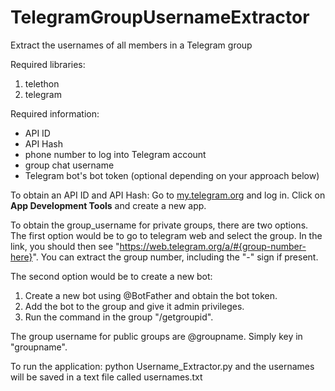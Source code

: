 # TelegramGroupUsernameExtractor
Extract the usernames of all members in a Telegram group

Required libraries:
  1. telethon
  2. telegram

Required information:
- API ID
- API Hash
- phone number to log into Telegram account
- group chat username
- Telegram bot's bot token (optional depending on your approach below)

To obtain an API ID and API Hash:
  Go to [my.telegram.org]([https://my.telegram.org/]) and log in. Click on **App Development Tools** and create a new app.

To obtain the group_username for private groups, there are two options.
The first option would be to go to telegram web and select the group. 
In the link, you should then see "https://web.telegram.org/a/#{group-number-here}". You can extract the group number, including the "-" sign if present.

The second option would be to create a new bot:
  1. Create a new bot using @BotFather and obtain the bot token.
  2. Add the bot to the group and give it admin privileges.
  3. Run the command in the group "/getgroupid".

The group username for public groups are @groupname. Simply key in "groupname".

To run the application:
python Username_Extractor.py and the usernames will be saved in a text file called usernames.txt

